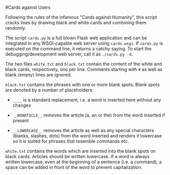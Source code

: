 #Cards against Users

Following the rules of the infamous "Cards against Humanity", this script
cracks lines by drawing black and white cards and combining them randomly.

The script `cards.py` is a full blown Flask web application and can be
integrated in any WSGI-capable web server using `cards.wsgi`. If `cards.py`
is executed on the command line, it returns a catchy saying. To start the
debugging/development web server, call it as `./cards.py -d`.

The two files `white.txt` and `black.txt` contain the content of the white
and black cards, respectively, one per line. Comments starting with `#` as
well as blank (empty) lines are ignored.

`black.txt` contains the phrases with one or more blank spots. Blank spots
are denoted by a number of placeholders:

* `____` is a standard replacement, i.e. a word is inserted here without any
  changes

* `__NOARTICLE__` removes the article (a, an or the) from the word inserted
  if present

* `__LOWERCASE__` removes the article as well as any special characters
  (blanks, slashes, dots) from the word inserted and renders it lowercase
  so it is suited for phrases that resemble commands etc.

`white.txt` contains the words which are inserted into the blank spots on
black cards. Articles should be written lowercase. If a word is always
written lowercase, even at the beginning of a sentence (i.e. a command),
a space can be added in front of the word to prevent capitalization.

